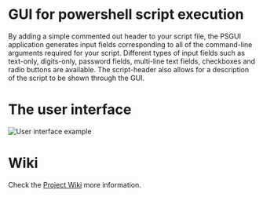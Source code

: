 # GUI for powershell script execution
By adding a simple commented out header to your script file, the PSGUI application
generates input fields corresponding to all of the command-line arguments
required for your script. Different types of input fields such as text-only, digits-only,
password fields, multi-line text fields, checkboxes and radio buttons are available.
The script-header also allows for a description of the script to be shown through the GUI.

# The user interface
![User interface example](https://raw.githubusercontent.com/wiki/thomasgg42/PowershellGUI/images/img0.png)

# Wiki
Check the [Project Wiki](https://github.com/thomasgg42/PowershellGUI/wiki) more information.
